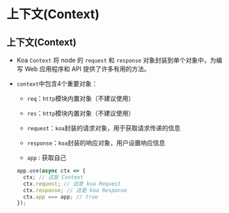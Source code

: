 # 上下文(Context)

## 上下文(Context)

*   Koa `Context` 将 node 的 `request` 和 `response` 对象封装到单个对象中，为编写 Web 应用程序和 API 提供了许多有用的方法。

*   `context`中包含4个重要对象：

    *   `req`：`http`模块内置对象（不建议使用）

    *   `res`：`http`模块内置对象（不建议使用）

    *   `request`：`koa`封装的请求对象，用于获取请求传递的信息

    *   `response`：`koa`封装的响应对象，用户设置响应信息

    *   `app` : 获取自己

    ```javascript
    app.use(async ctx => {
      ctx; // 这是 Context
      ctx.request; // 这是 koa Request
      ctx.response; // 这是 koa Response
      ctx.app === app; // true
    });
    ```
